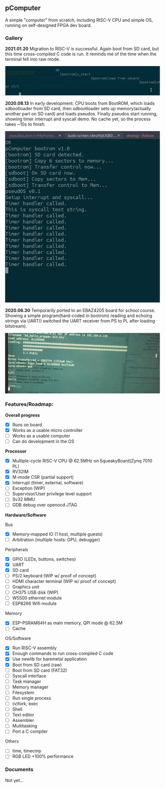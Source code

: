 ## pComputer

A simple "computer" from scratch, including RISC-V CPU and simple OS, running on self-designed FPGA dev board. 

### Gallery

**2021.01.20** Migration to RISC-V is successful. Again boot from SD card, but this time cross-compiled C code is run. It reminds me of the time when the terminal fell into raw mode. 

![](./doc/src/gallery-2021-0120.jpg)

**2020.08.13**  In early development. CPU boots from BootROM, which loads sdbootloader from SD card, then sdbootloader sets up memory(actually another part on SD card) and loads pseudos. Finally pseudos start running, showing timer interrupt and syscall demo. No cache yet, so the process takes ~10s to finish. 

![](doc/src/gallery-2020-0813.png)

**2020.06.30** Temporarily ported to an EBAZ4205 board for school course. Showing a simple program(hard-coded in bootrom) reading and echoing strings via UART(I switched the UART receiver from PS to PL after loading bitstream). 

![](doc/src/gallery-2020-0630.png)

### Features/Roadmap:

**Overall progress**

- [x] Runs on board
- [x] Works as a usable micro controller
- [ ] Works as a usable computer
- [ ] Can do development in the OS

**Processor**

- [x] Multiple-cycle RISC-V CPU @ 62.5MHz on SqueakyBoard(Zynq 7010 PL)
- [x] RV32IM
- [x] M-mode CSR (partial support)
- [x] Interrupt (timer, external, software)
- [ ] Exception (WIP)
- [ ] Supervisor/User privilege level support
- [ ] Sv32 MMU
- [ ] GDB debug over openocd JTAG

**Hardware/Software**

Bus

- [x] Memory-mapped IO (1 host, multiple guests)
- [ ] Arbitration (multiple hosts: GPU, debugger)

Peripherals

- [x] GPIO (LEDs, buttons, switches)
- [x] UART
- [x] SD card
- [ ] PS/2 keyboard (WIP w/ proof of concept)
- [ ] HDMI character terminal (WIP w/ proof of concept)
- [ ] Graphics unit
- [ ] CH375 USB disk (WIP)
- [ ] W5500 ethernet module
- [ ] ESP8266 Wifi module

Memory

- [x] ESP-PSRAM64H as main memory, QPI mode @ 62.5M
- [ ] Cache

OS/Software

- [x] Run RISC-V assembly
- [x] Enough commands to run cross-compiled C code
- [x] Use newlib for baremetal application
- [x] Boot from SD card (raw)
- [ ] Boot from SD card (FAT32)
- [ ] Syscall interface
- [ ] Task manager
- [ ] Memory manager
- [ ] Filesystem
- [ ] Run single process
- [ ] (v)fork, exec
- [ ] Shell
- [ ] Text editor
- [ ] Assembler
- [ ] Multitasking
- [ ] Port a C compiler

Others

- [ ] time, timecmp
- [ ] RGB LED +100% performance

### Documents

Not yet...